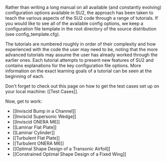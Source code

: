 Rather than writing a long manual on all available (and constantly evolving) configuration options available in SU2, the approach has been taken to teach the various aspects of the SU2 code through a range of tutorials. If you would like to see all of the available config options, we keep a configuration file template in the root directory of the source distribution (see config_template.cfg).

The tutorials are numbered roughly in order of their complexity and how experienced with the code the user may need to be, noting that the more advanced tutorials may assume the user has already worked through the earlier ones. Each tutorial attempts to present new features of SU2 and contains explanations for the key configuration file options. More information on the exact learning goals of a tutorial can be seen at the beginning of each.

Don't forget to check out this page on how to get the test cases set up on your local machine: [[Test Cases]].

Now, get to work:

* [[Inviscid Bump in a Channel]]
* [[Inviscid Supersonic Wedge]]
* [[Inviscid ONERA M6]]
* [[Laminar Flat Plate]]
* [[Laminar Cylinder]]
* [[Turbulent Flat Plate]]
* [[Turbulent ONERA M6]]
* [[Optimal Shape Design of a Transonic Airfoil]]
* [[Constrained Optimal Shape Design of a Fixed Wing]]